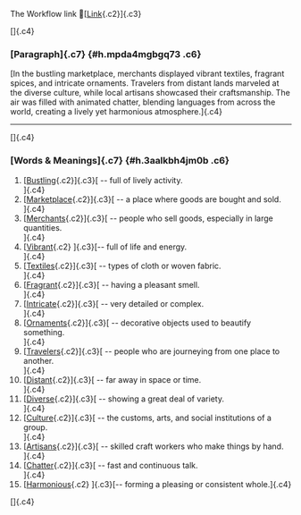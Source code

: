 The Workflow link
👏[[Link](https://www.google.com/url?q=http://www.google.com&sa=D&source=editors&ust=1756805375821292&usg=AOvVaw3TllqXT9NiTAtwRmLlBsVk){.c2}]{.c3}

[]{.c4}

### [Paragraph]{.c7} {#h.mpda4mgbgq73 .c6}

[In the bustling marketplace, merchants displayed vibrant textiles,
fragrant spices, and intricate ornaments. Travelers from distant lands
marveled at the diverse culture, while local artisans showcased their
craftsmanship. The air was filled with animated chatter, blending
languages from across the world, creating a lively yet harmonious
atmosphere.]{.c4}

------------------------------------------------------------------------

[]{.c4}

### [Words & Meanings]{.c7} {#h.3aalkbh4jm0b .c6}

1.  [[Bustling](https://www.google.com/url?q=http://www.google.com&sa=D&source=editors&ust=1756805375822883&usg=AOvVaw3BGfAWjsZrkaNZ9mgrWjlS){.c2}]{.c3}[ --
    full of lively activity.\
    ]{.c4}
2.  [[Marketplace](https://www.google.com/url?q=http://www.google.com&sa=D&source=editors&ust=1756805375823308&usg=AOvVaw0Yp-iQDJnbrc5LBG_hXjYP){.c2}]{.c3}[ --
    a place where goods are bought and sold.\
    ]{.c4}
3.  [[Merchants](https://www.google.com/url?q=http://www.google.com&sa=D&source=editors&ust=1756805375823625&usg=AOvVaw3fNqXMBEQ197sin4dWztEh){.c2}]{.c3}[ --
    people who sell goods, especially in large quantities.\
    ]{.c4}
4.  [[Vibrant](https://www.google.com/url?q=http://www.google.com&sa=D&source=editors&ust=1756805375824036&usg=AOvVaw3-OnASjgqo1iYetztnFeB1){.c2}
    ]{.c3}[-- full of life and energy.\
    ]{.c4}
5.  [[Textiles](https://www.google.com/url?q=http://www.google.com&sa=D&source=editors&ust=1756805375824388&usg=AOvVaw2Uqn5G-xbLEApfh5bmy0fS){.c2}]{.c3}[ --
    types of cloth or woven fabric.\
    ]{.c4}
6.  [[Fragrant](https://www.google.com/url?q=http://www.google.com&sa=D&source=editors&ust=1756805375824760&usg=AOvVaw1184gGW9AvtifwrfGEK-Wt){.c2}]{.c3}[ --
    having a pleasant smell.\
    ]{.c4}
7.  [[Intricate](https://www.google.com/url?q=http://www.google.com&sa=D&source=editors&ust=1756805375825089&usg=AOvVaw3oxpYW4a46uY0kCVhTEaJg){.c2}]{.c3}[ --
    very detailed or complex.\
    ]{.c4}
8.  [[Ornaments](https://www.google.com/url?q=http://www.google.com&sa=D&source=editors&ust=1756805375825426&usg=AOvVaw0ES7YvTizjsHyRfG4I8p-2){.c2}]{.c3}[ --
    decorative objects used to beautify something.\
    ]{.c4}
9.  [[Travelers](https://www.google.com/url?q=http://www.google.com&sa=D&source=editors&ust=1756805375825846&usg=AOvVaw0RiBg70OgHmOppbIe3r4Vv){.c2}]{.c3}[ --
    people who are journeying from one place to another.\
    ]{.c4}
10. [[Distant](https://www.google.com/url?q=http://www.google.com&sa=D&source=editors&ust=1756805375826242&usg=AOvVaw2iYt2uhsHOEy0y6Mas0cBB){.c2}]{.c3}[ --
    far away in space or time.\
    ]{.c4}
11. [[Diverse](https://www.google.com/url?q=http://www.google.com&sa=D&source=editors&ust=1756805375826567&usg=AOvVaw1OXOmLkGCQXgzpb1vmWKcu){.c2}]{.c3}[ --
    showing a great deal of variety.\
    ]{.c4}
12. [[Culture](https://www.google.com/url?q=http://www.google.com&sa=D&source=editors&ust=1756805375826901&usg=AOvVaw3OcqczAFlAqCXmv17rWeTK){.c2}]{.c3}[ --
    the customs, arts, and social institutions of a group.\
    ]{.c4}
13. [[Artisans](https://www.google.com/url?q=http://www.google.com&sa=D&source=editors&ust=1756805375827294&usg=AOvVaw0dVimD22udwMYwNuTb9Cxb){.c2}]{.c3}[ --
    skilled craft workers who make things by hand.\
    ]{.c4}
14. [[Chatter](https://www.google.com/url?q=http://www.google.com&sa=D&source=editors&ust=1756805375827690&usg=AOvVaw27iFnf4G6PpqDmNcre7WsK){.c2}]{.c3}[ --
    fast and continuous talk.\
    ]{.c4}
15. [[Harmonious](https://www.google.com/url?q=http://www.google.com&sa=D&source=editors&ust=1756805375828004&usg=AOvVaw1fypbUxOYeszdCzlfYX7pt){.c2}
    ]{.c3}[-- forming a pleasing or consistent whole.]{.c4}

[]{.c4}
